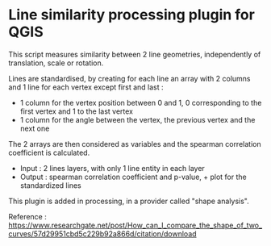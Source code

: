 # Line similarity processing plugin for QGIS

This script measures similarity between 2 line geometries, independently of translation, scale or rotation.

Lines are standardised, by creating for each line an array with 2 columns and 1 line for each vertex except first and last :
* 1 column for the vertex position between 0 and 1, 0 corresponding to the first vertex and 1 to the last vertex
* 1 column for the angle between the vertex, the previous vertex and the next one

The 2 arrays are then considered as variables and the spearman correlation coefficient is calculated.

* Input : 2 lines layers, with only 1 line entity in each layer
* Output : spearman correlation coefficient and p-value, + plot for the standardized lines

This plugin is added in processing, in a provider called "shape analysis".

Reference :
https://www.researchgate.net/post/How_can_I_compare_the_shape_of_two_curves/57d29951cbd5c229b92a866d/citation/download
